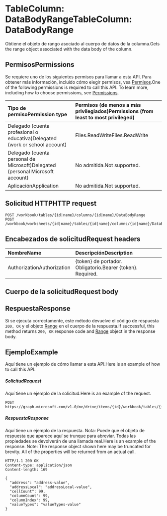 # <a name="tablecolumn-databodyrange"></a><span data-ttu-id="d309a-101">TableColumn: DataBodyRange</span><span class="sxs-lookup"><span data-stu-id="d309a-101">TableColumn: DataBodyRange</span></span>

<span data-ttu-id="d309a-102">Obtiene el objeto de rango asociado al cuerpo de datos de la columna.</span><span class="sxs-lookup"><span data-stu-id="d309a-102">Gets the range object associated with the data body of the column.</span></span>
## <a name="permissions"></a><span data-ttu-id="d309a-103">Permisos</span><span class="sxs-lookup"><span data-stu-id="d309a-103">Permissions</span></span>
<span data-ttu-id="d309a-p101">Se requiere uno de los siguientes permisos para llamar a esta API. Para obtener más información, incluido cómo elegir permisos, vea [Permisos](../../../concepts/permissions_reference.md).</span><span class="sxs-lookup"><span data-stu-id="d309a-p101">One of the following permissions is required to call this API. To learn more, including how to choose permissions, see [Permissions](../../../concepts/permissions_reference.md).</span></span>

|<span data-ttu-id="d309a-106">Tipo de permiso</span><span class="sxs-lookup"><span data-stu-id="d309a-106">Permission type</span></span>      | <span data-ttu-id="d309a-107">Permisos (de menos a más privilegiados)</span><span class="sxs-lookup"><span data-stu-id="d309a-107">Permissions (from least to most privileged)</span></span>              |
|:--------------------|:---------------------------------------------------------|
|<span data-ttu-id="d309a-108">Delegado (cuenta profesional o educativa)</span><span class="sxs-lookup"><span data-stu-id="d309a-108">Delegated (work or school account)</span></span> | <span data-ttu-id="d309a-109">Files.ReadWrite</span><span class="sxs-lookup"><span data-stu-id="d309a-109">Files.ReadWrite</span></span>    |
|<span data-ttu-id="d309a-110">Delegado (cuenta personal de Microsoft)</span><span class="sxs-lookup"><span data-stu-id="d309a-110">Delegated (personal Microsoft account)</span></span> | <span data-ttu-id="d309a-111">No admitida.</span><span class="sxs-lookup"><span data-stu-id="d309a-111">Not supported.</span></span>    |
|<span data-ttu-id="d309a-112">Aplicación</span><span class="sxs-lookup"><span data-stu-id="d309a-112">Application</span></span> | <span data-ttu-id="d309a-113">No admitida.</span><span class="sxs-lookup"><span data-stu-id="d309a-113">Not supported.</span></span> |

## <a name="http-request"></a><span data-ttu-id="d309a-114">Solicitud HTTP</span><span class="sxs-lookup"><span data-stu-id="d309a-114">HTTP request</span></span>
<!-- { "blockType": "ignored" } -->
```http
POST /workbook/tables/{id|name}/columns/{id|name}/DataBodyRange
POST /workbook/worksheets/{id|name}/tables/{id|name}/columns/{id|name}/DataBodyRange

```
## <a name="request-headers"></a><span data-ttu-id="d309a-115">Encabezados de solicitud</span><span class="sxs-lookup"><span data-stu-id="d309a-115">Request headers</span></span>
| <span data-ttu-id="d309a-116">Nombre</span><span class="sxs-lookup"><span data-stu-id="d309a-116">Name</span></span>       | <span data-ttu-id="d309a-117">Descripción</span><span class="sxs-lookup"><span data-stu-id="d309a-117">Description</span></span>|
|:---------------|:----------|
| <span data-ttu-id="d309a-118">Authorization</span><span class="sxs-lookup"><span data-stu-id="d309a-118">Authorization</span></span>  | <span data-ttu-id="d309a-p102">{token} de portador. Obligatorio.</span><span class="sxs-lookup"><span data-stu-id="d309a-p102">Bearer {token}. Required.</span></span> |

## <a name="request-body"></a><span data-ttu-id="d309a-121">Cuerpo de la solicitud</span><span class="sxs-lookup"><span data-stu-id="d309a-121">Request body</span></span>

## <a name="response"></a><span data-ttu-id="d309a-122">Respuesta</span><span class="sxs-lookup"><span data-stu-id="d309a-122">Response</span></span>

<span data-ttu-id="d309a-123">Si se ejecuta correctamente, este método devuelve el código de respuesta `200, OK` y el objeto [Range](../resources/range.md) en el cuerpo de la respuesta.</span><span class="sxs-lookup"><span data-stu-id="d309a-123">If successful, this method returns `200, OK` response code and [Range](../resources/range.md) object in the response body.</span></span>

## <a name="example"></a><span data-ttu-id="d309a-124">Ejemplo</span><span class="sxs-lookup"><span data-stu-id="d309a-124">Example</span></span>
<span data-ttu-id="d309a-125">Aquí tiene un ejemplo de cómo llamar a esta API.</span><span class="sxs-lookup"><span data-stu-id="d309a-125">Here is an example of how to call this API.</span></span>
##### <a name="request"></a><span data-ttu-id="d309a-126">Solicitud</span><span class="sxs-lookup"><span data-stu-id="d309a-126">Request</span></span>
<span data-ttu-id="d309a-127">Aquí tiene un ejemplo de la solicitud.</span><span class="sxs-lookup"><span data-stu-id="d309a-127">Here is an example of the request.</span></span>
<!-- {
  "blockType": "request",
  "name": "tablecolumn_databodyrange"
}-->
```http
POST https://graph.microsoft.com/v1.0/me/drive/items/{id}/workbook/tables/{id|name}/columns/{id|name}/DataBodyRange
```

##### <a name="response"></a><span data-ttu-id="d309a-128">Respuesta</span><span class="sxs-lookup"><span data-stu-id="d309a-128">Response</span></span>
<span data-ttu-id="d309a-p103">Aquí tiene un ejemplo de la respuesta. Nota: Puede que el objeto de respuesta que aparece aquí se trunque para abreviar. Todas las propiedades se devolverán de una llamada real.</span><span class="sxs-lookup"><span data-stu-id="d309a-p103">Here is an example of the response. Note: The response object shown here may be truncated for brevity. All of the properties will be returned from an actual call.</span></span>
<!-- {
  "blockType": "response",
  "truncated": true,
  "@odata.type": "microsoft.graph.range"
} -->
```http
HTTP/1.1 200 OK
Content-type: application/json
Content-length: 169

{
  "address": "address-value",
  "addressLocal": "addressLocal-value",
  "cellCount": 99,
  "columnCount": 99,
  "columnIndex": 99,
  "valueTypes": "valueTypes-value"
}
```

<!-- uuid: 8fcb5dbc-d5aa-4681-8e31-b001d5168d79
2015-10-25 14:57:30 UTC -->
<!-- {
  "type": "#page.annotation",
  "description": "TableColumn: DataBodyRange",
  "keywords": "",
  "section": "documentation",
  "tocPath": ""
}-->